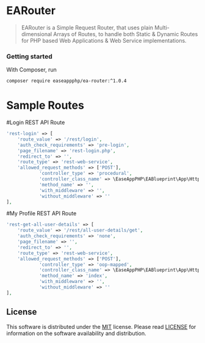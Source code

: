 # EARouter
> EARouter is a Simple Request Router, that uses plain Multi-dimensional Arrays of Routes, to handle both Static &amp; Dynamic Routes for PHP based Web Applications &amp; Web Service implementations.


### Getting started
With Composer, run

```sh
composer require easeappphp/ea-router:^1.0.4
```

# Sample Routes
#Login REST API Route
```php
'rest-login' => [
	'route_value' => '/rest/login',
	'auth_check_requirements' => 'pre-login',
	'page_filename' => 'rest-login.php',
	'redirect_to' => '',
	'route_type' => 'rest-web-service',
	'allowed_request_methods' => ['POST'],
			'controller_type' => 'procedural',
			'controller_class_name' => \EaseAppPHP\EABlueprint\App\Http\Controllers\ProceduralController::class,
			'method_name' => '',
			'with_middleware' => '',
			'without_middleware' => ''
],

```



#My Profile REST API Route
```php
'rest-get-all-user-details' => [
	'route_value' => '/rest/all-user-details/get',
	'auth_check_requirements' => 'none',
	'page_filename' => '',
	'redirect_to' => '',
	'route_type' => 'rest-web-service',
	'allowed_request_methods' => ['POST'],
			'controller_type' => 'oop-mapped',
			'controller_class_name' => \EaseAppPHP\EABlueprint\App\Http\Controllers\AllUserDetails\GetController::class,
			'method_name' => 'index',
			'with_middleware' => '',
			'without_middleware' => ''
],

```
	

## License
This software is distributed under the [MIT](https://opensource.org/licenses/MIT) license. Please read [LICENSE](https://github.com/easeappphp/PDOLight/blob/main/LICENSE) for information on the software availability and distribution.
	